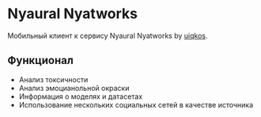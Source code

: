 # Nyaural Nyatworks

Мобильный клиент к сервису Nyaural Nyatworks by [uiqkos](https://github.com/uiqkos).

## Функционал
* Анализ токсичности
* Анализ эмоцианольной окраски
* Информация о моделях и датасетах
* Использование нескольких социальных сетей в качестве источника
